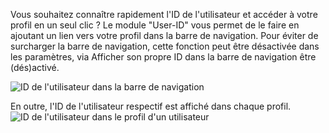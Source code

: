 Vous souhaitez connaître rapidement l'ID de l'utilisateur et accéder à votre profil en un seul clic ? Le module "User-ID" vous permet de le faire en ajoutant un lien vers votre profil dans la barre de navigation. Pour éviter de surcharger la barre de navigation, cette fonction peut être désactivée dans les paramètres, via Afficher son propre ID dans la barre de navigation être (dés)activé.

![ID de l'utilisateur dans la barre de navigation](navbar.png)

En outre, l'ID de l'utilisateur respectif est affiché dans chaque profil.
![ID de l'utilisateur dans le profil d'un utilisateur](profile.png)
